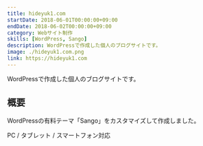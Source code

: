 ```yaml
---
title: hideyuk1.com
startDate: 2018-06-01T00:00:00+09:00
endDate: 2018-06-02T00:00:00+09:00
category: Webサイト制作
skills: [WordPress, Sango]
description: WordPressで作成した個人のブログサイトです。
image: ./hideyuk1.com.png
link: https://hideyuk1.com
---
```


WordPressで作成した個人のブログサイトです。

## 概要

WordPressの有料テーマ「Sango」をカスタマイズして作成しました。

PC / タブレット / スマートフォン対応
